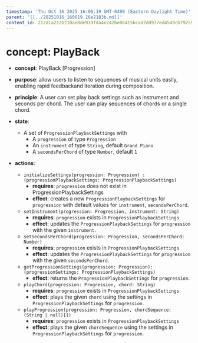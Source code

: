 ```yaml
---
timestamp: 'Thu Oct 16 2025 16:06:19 GMT-0400 (Eastern Daylight Time)'
parent: '[[../20251016_160619.16e2183b.md]]'
content_id: 212d1a212b210ae8de939fda4e242be06415bcad2dd937ed4549cb792593969e
---
```


# concept: PlayBack

* **concept**: PlayBack \[Progression]

* **purpose**: allow users to listen to sequences of musical units easily, enabling rapid feedbackand iteration during composition.

* **principle**: A user can set play back settings such as instrument and seconds per chord. The user can play sequences of chords or a single chord.

* **state**:
  * A set of `ProgressionPlaybackSettings` with
    * A `progression` of type `Progression`
    * An `instrument` of type `String`, default `Grand Piano`
    * A `secondsPerChord` of type `Number`, default `1`

* **actions**:
  * `initializeSettings(progression: Progression) : (progressionPlaybackSettings: ProgressionPlaybackSettings)`
    * **requires**: `progression` does not exist in ProgressionPlaybackSettings
    * **effect**: creates a new `ProgressionPlaybackSettings` for `progression` with default values for `instrument`, `secondsPerChord`.
  * `setInstrument(progression: Progression, instrument: String)`
    * **requires**: `progression` exists in `ProgressionPlaybackSettings`
    * **effect**: updates the `ProgressionPlaybackSettings` for `progression` with the given `instrument`.
  * `setSecondsPerChord(progression: Progression, secondsPerChord: Number)`
    * **requires**: `progression` exists in `ProgressionPlaybackSettings`
    * **effect**: updates the `ProgressionPlaybackSettings` for `progression` with the given `secondsPerChord`.
  * `getProgressionSettings(progression: Progression): (progressionSettings: ProgressionPlaybackSettings)`
    * **effect**: returns the `ProgressionPlaybackSettings` for `progression`.
  * `playChord(progression: Progression, chord: String)`
    * **requires**: `progression` exists in `ProgressionPlaybackSettings`
    * **effect**: plays the given `chord` using the settings in `ProgressionPlaybackSettings` for `progression`.
  * `playProgression(progression: Progression, chordSequence: (String | null)[])`
    * **requires**: `progression` exists in `ProgressionPlaybackSettings`
    * **effect**: plays the given `chordSequence` using the settings in `ProgressionPlaybackSettings` for `progression`.
